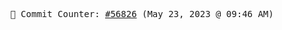 <p align="center">
    <samp>
        📮 Commit Counter: <a href="https://github.com/Javascript-void0/Javascript-void0/commits/main">#56826</a> (May 23, 2023 @ 09:46 AM)
    </samp>
</p>